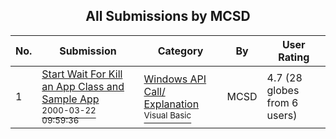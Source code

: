 ﻿<div align="center">

## All Submissions by MCSD

</div>

No.  | Submission | Category | By   | User Rating
---- | ---------- | -------- | ---- | -----------
1 | [Start Wait For Kill an App Class and Sample App<br /><sup>2000-03-22 09:59:36</sup>](https://github.com/Planet-Source-Code/mcsd-start-wait-for-kill-an-app-class-and-sample-app__1-6855) | [Windows API Call/ Explanation<br /><sup>Visual Basic</sup>](../ByCategory/windows-api-call-explanation__1-39.md) | MCSD | 4.7 (28 globes from 6 users)
